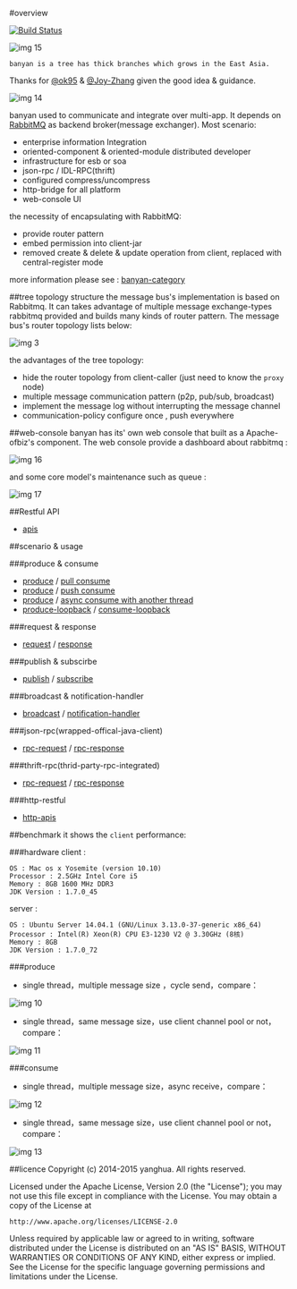 #overview

[![Build Status](https://travis-ci.org/yanghua/banyan.svg?branch=messagebus-ng)](https://travis-ci.org/yanghua/banyan)

![img 15][15]


```
banyan is a tree has thick branches which grows in the East Asia. 
```
Thanks for [@ok95](https://github.com/ok95) & [@Joy-Zhang](https://github.com/Joy-Zhang) given the good idea & guidance.

![img 14][14]

banyan used to communicate and integrate over multi-app. It depends on [RabbitMQ](http://www.rabbitmq.com/) as backend broker(message exchanger). Most scenario:

* enterprise information Integration
* oriented-component & oriented-module distributed developer
* infrastructure for esb or soa
* json-rpc / IDL-RPC(thrift)
* configured compress/uncompress
* http-bridge for all platform
* web-console UI

the necessity of encapsulating with RabbitMQ:

* provide router pattern
* embed permission into client-jar
* removed create & delete & update operation from client, replaced with central-register mode

more information please see : [banyan-category](http://blog.csdn.net/column/details/banyan.html)

##tree topology structure
the message bus's implementation is based on Rabbitmq. It can takes advantage of multiple message exchange-types rabbitmq provided and builds many kinds of router pattern. The message bus's router topology lists below:


![img 3][3]

the advantages of the tree topology:

* hide the router topology from client-caller (just need to know the `proxy` node)
* multiple message communication pattern (p2p, pub/sub, broadcast)
* implement the message log without interrupting the message channel
* communication-policy configure once , push everywhere

##web-console
banyan has its' own web console that built as a Apache-ofbiz's component. The web console provide a dashboard about rabbitmq : 

![img 16][16]

and some core model's maintenance such as queue : 

![img 17][17]

##Restful API

* [apis](https://github.com/yanghua/banyan/tree/master/httpbridge)

##scenario & usage

###produce & consume

* [produce](https://github.com/yanghua/banyan/blob/master/client%2Fsrc%2Ftest%2Fjava%2Fcom%2Fmessagebus%2Fclient%2Fapi%2FProduceConsume.java#L34) / [pull consume](https://github.com/yanghua/banyan/blob/master/client%2Fsrc%2Ftest%2Fjava%2Fcom%2Fmessagebus%2Fclient%2Fapi%2FProduceConsume.java#L46)
* [produce](https://github.com/yanghua/banyan/blob/master/client%2Fsrc%2Ftest%2Fjava%2Fcom%2Fmessagebus%2Fclient%2Fapi%2FProduceConsume.java#L34) / [push consume](https://github.com/yanghua/banyan/blob/master/client%2Fsrc%2Ftest%2Fjava%2Fcom%2Fmessagebus%2Fclient%2Fapi%2FProduceConsume.java#L64)
* [produce](https://github.com/yanghua/banyan/blob/master/client%2Fsrc%2Ftest%2Fjava%2Fcom%2Fmessagebus%2Fclient%2Fapi%2FProduceConsume.java#L34) / [async consume with another thread](https://github.com/yanghua/banyan/blob/master/scenario%2Fsrc%2Fmain%2Fjava%2Fcom%2Fmessagebus%2Fscenario%2Fclient%2FProduceConsume.java#L91)
* [produce-loopback](https://github.com/yanghua/banyan/blob/master/client%2Fsrc%2Ftest%2Fjava%2Fcom%2Fmessagebus%2Fclient%2Fapi%2FProduceConsumeLoopback.java#L15) / [consume-loopback](https://github.com/yanghua/banyan/blob/master/client%2Fsrc%2Ftest%2Fjava%2Fcom%2Fmessagebus%2Fclient%2Fapi%2FProduceConsumeLoopback.java#L15)


###request & response

* [request](https://github.com/yanghua/banyan/blob/master/client%2Fsrc%2Ftest%2Fjava%2Fcom%2Fmessagebus%2Fclient%2Fapi%2FRequestResponse.java#L35) / [response](https://github.com/yanghua/banyan/blob/master/client%2Fsrc%2Ftest%2Fjava%2Fcom%2Fmessagebus%2Fclient%2Fapi%2FRequestResponse.java#L35) 

###publish & subscirbe

* [publish](https://github.com/yanghua/banyan/blob/master/client%2Fsrc%2Ftest%2Fjava%2Fcom%2Fmessagebus%2Fclient%2Fapi%2FPublishSubscribe.java#L31) / [subscribe](https://github.com/yanghua/banyan/blob/master/client%2Fsrc%2Ftest%2Fjava%2Fcom%2Fmessagebus%2Fclient%2Fapi%2FPublishSubscribe.java#L31)

###broadcast & notification-handler

* [broadcast](https://github.com/yanghua/banyan/blob/master/client%2Fsrc%2Ftest%2Fjava%2Fcom%2Fmessagebus%2Fclient%2Fapi%2FBroadcast.java#L31) / [notification-handler](https://github.com/yanghua/banyan/blob/master/client%2Fsrc%2Ftest%2Fjava%2Fcom%2Fmessagebus%2Fclient%2Fapi%2FBroadcast.java#L31)

###json-rpc(wrapped-offical-java-client)

* [rpc-request](https://github.com/yanghua/banyan/blob/master/client%2Fsrc%2Ftest%2Fjava%2Fcom%2Fmessagebus%2Fclient%2Fapi%2FRpcRequestResponse.java#L28) / [rpc-response](https://github.com/yanghua/banyan/blob/master/client%2Fsrc%2Ftest%2Fjava%2Fcom%2Fmessagebus%2Fclient%2Fapi%2FRpcRequestResponse.java#L28)

###thrift-rpc(thrid-party-rpc-integrated)

* [rpc-request](https://github.com/yanghua/banyan/blob/master/client%2Fsrc%2Ftest%2Fjava%2Fcom%2Fmessagebus%2Fclient%2Ffeature%2FThriftWithAMQPRpc.java#L36) / [rpc-response](https://github.com/yanghua/banyan/blob/master/client%2Fsrc%2Ftest%2Fjava%2Fcom%2Fmessagebus%2Fclient%2Ffeature%2FThriftWithAMQPRpc.java#L59)


###http-restful

* [http-apis](https://github.com/yanghua/banyan/tree/master/scenario/src/main/java/com/messagebus/scenario/httpBridge)

##benchmark
it shows the  `client` performance:

###hardware
client : 

```
OS : Mac os x Yosemite (version 10.10)
Processor : 2.5GHz Intel Core i5
Memory : 8GB 1600 MHz DDR3
JDK Version : 1.7.0_45
```

server :

```
OS : Ubuntu Server 14.04.1 (GNU/Linux 3.13.0-37-generic x86_64)
Processor : Intel(R) Xeon(R) CPU E3-1230 V2 @ 3.30GHz (8核)
Memory : 8GB
JDK Version : 1.7.0_72
```

###produce
* single thread，multiple message size ，cycle send，compare：

![img 10][10]

* single thread，same message size，use client channel pool or not，compare：

![img 11][11]

###consume
* single thread，multiple message size，async receive，compare：

![img 12][12]

* single thread，same message size，use client channel pool or not，compare：

![img 13][13]

##licence
Copyright (c) 2014-2015 yanghua. All rights reserved.

Licensed under the Apache License, Version 2.0 (the "License"); you may not use this file except in compliance with the License. You may obtain a copy of the License at

```
http://www.apache.org/licenses/LICENSE-2.0
```
Unless required by applicable law or agreed to in writing, software distributed under the License is distributed on an "AS IS" BASIS, WITHOUT WARRANTIES OR CONDITIONS OF ANY KIND, either express or implied. See the License for the specific language governing permissions and limitations under the License.



[1]:https://raw.githubusercontent.com/yanghua/messagebus/master/screenshots/overview/architecture.png
[2]:https://raw.githubusercontent.com/yanghua/messagebus/master/screenshots/overview/module-dependency.png
[3]:https://raw.githubusercontent.com/yanghua/messagebus/master/screenshots/overview/router-topology.png
[4]:https://raw.githubusercontent.com/yanghua/messagebus/master/screenshots/client/carry-inherits.png
[5]:https://raw.githubusercontent.com/yanghua/messagebus/master/screenshots/client/handle-chain.png
[6]:https://raw.githubusercontent.com/yanghua/messagebus/master/screenshots/client/handler-chain-config.png
[7]:https://raw.githubusercontent.com/yanghua/messagebus/master/screenshots/client/node.png
[8]:https://raw.githubusercontent.com/yanghua/messagebus/master/screenshots/client/node-db-info.png
[9]:https://raw.githubusercontent.com/yanghua/messagebus/master/screenshots/common/message-design.png
[10]:https://raw.githubusercontent.com/yanghua/messagebus/master/screenshots/benchmark/produce/singleThreadClientVSOriginal.png
[11]:https://raw.githubusercontent.com/yanghua/messagebus/master/screenshots/benchmark/produce/singleThreadOptionPool.png
[12]:https://raw.githubusercontent.com/yanghua/messagebus/master/screenshots/benchmark/consume/singleThreadClientVSOriginal.png
[13]:https://raw.githubusercontent.com/yanghua/messagebus/master/screenshots/benchmark/consume/singleThreadOptionPool.png
[14]:https://raw.githubusercontent.com/yanghua/banyan/master/screenshots/overview/rabbitmq-offical-screenshot.png
[15]:https://raw.githubusercontent.com/yanghua/banyan/master/screenshots/overview/banyan.jpg
[16]:https://raw.githubusercontent.com/yanghua/banyan/master/screenshots/overview/webconsole-dashboard.png
[17]:https://raw.githubusercontent.com/yanghua/banyan/master/screenshots/overview/webconsole-queueManage.png